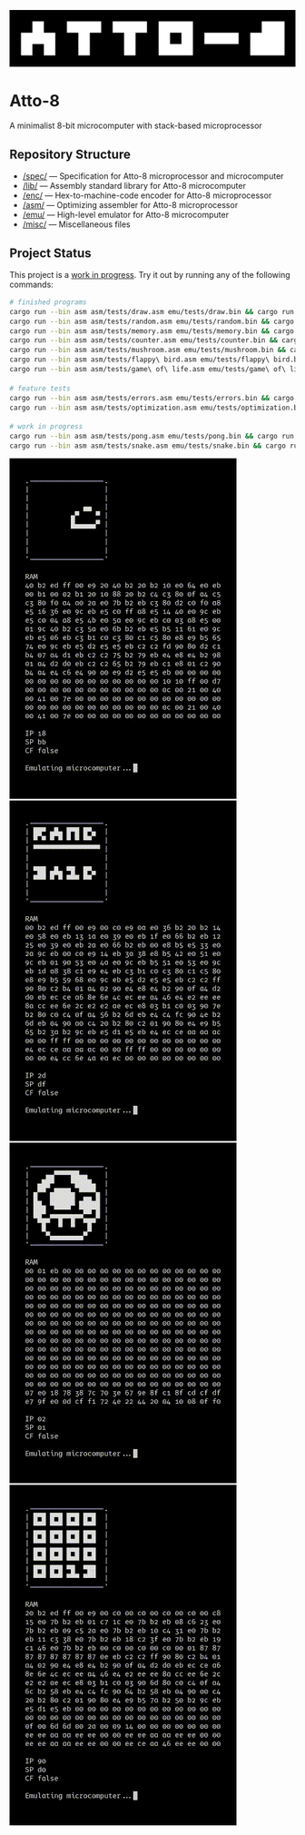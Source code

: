![Atto-8 Banner](misc/banner.png)

# Atto-8

A minimalist 8-bit microcomputer with stack-based microprocessor

## Repository Structure

- [/spec/](./spec/) &mdash; Specification for Atto-8 microprocessor and microcomputer
- [/lib/](./lib/) &mdash; Assembly standard library for Atto-8 microcomputer
- [/enc/](./enc/) &mdash; Hex-to-machine-code encoder for Atto-8 microprocessor
- [/asm/](./asm/) &mdash; Optimizing assembler for Atto-8 microprocessor
- [/emu/](./emu/) &mdash; High-level emulator for Atto-8 microcomputer
- [/misc/](./misc/) &mdash; Miscellaneous files

## Project Status

This project is a [work in progress](TODO.md). Try it out by running any of the following commands:

```bash
# finished programs
cargo run --bin asm asm/tests/draw.asm emu/tests/draw.bin && cargo run --bin emu emu/tests/draw.bin
cargo run --bin asm asm/tests/random.asm emu/tests/random.bin && cargo run --bin emu emu/tests/random.bin
cargo run --bin asm asm/tests/memory.asm emu/tests/memory.bin && cargo run --bin emu emu/tests/memory.bin
cargo run --bin asm asm/tests/counter.asm emu/tests/counter.bin && cargo run --bin emu emu/tests/counter.bin
cargo run --bin asm asm/tests/mushroom.asm emu/tests/mushroom.bin && cargo run --bin emu emu/tests/mushroom.bin
cargo run --bin asm asm/tests/flappy\ bird.asm emu/tests/flappy\ bird.bin && cargo run --bin emu emu/tests/flappy\ bird.bin
cargo run --bin asm asm/tests/game\ of\ life.asm emu/tests/game\ of\ life.bin && cargo run --bin emu emu/tests/game\ of\ life.bin

# feature tests
cargo run --bin asm asm/tests/errors.asm emu/tests/errors.bin && cargo run --bin emu emu/errors.bin
cargo run --bin asm asm/tests/optimization.asm emu/tests/optimization.bin && cargo run --bin emu emu/tests/optimization.bin

# work in progress
cargo run --bin asm asm/tests/pong.asm emu/tests/pong.bin && cargo run --bin emu emu/tests/pong.bin
cargo run --bin asm asm/tests/snake.asm emu/tests/snake.bin && cargo run --bin emu emu/tests/snake.bin
```

![Game of Life Demo](misc/demos/game%20of%20life.gif) ![Random Demo](misc/demos/random.gif) ![Mushroom Demo](misc/demos/mushroom.gif) ![Counter Demo](misc/demos/counter.gif)
